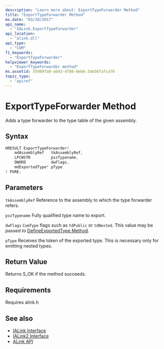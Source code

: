 ```yaml
---
description: "Learn more about: ExportTypeForwarder Method"
title: "ExportTypeForwarder Method"
ms.date: "03/30/2017"
api_name:
  - "IALink.ExportTypeForwarder"
api_location:
  - "alink.dll"
api_type:
  - "COM"
f1_keywords:
  - "ExportTypeForwarder"
helpviewer_keywords:
  - "ExportTypeForwarder method"
ms.assetid: 55989fa9-ab43-4f08-8eb6-2eb56fa7ca76
topic_type:
  - "apiref"
---
```

# ExportTypeForwarder Method

Adds a type forwarder to the type table of the given assembly.

## Syntax

```cpp
HRESULT ExportTypeForwarder(
    mdAssemblyRef   tkAssemblyRef,
    LPCWSTR         pszTypename,
    DWORD           dwFlags,
    mdExportedType* pType
) PURE;
```

## Parameters

 `tkAssemblyRef`
 Reference to the assembly to which the type forwarder refers.

 `pszTypename`
 Fully qualified type name to export.

 `dwFlags`
 `ComType` flags such as `tdPublic` or `tdNested`. This value may be passed to [DefineExportedType Method](../../../core/unmanaged-api/metadata/imetadataassemblyemit-defineexportedtype-method.md).

 `pType`
 Receives the token of the exported type. This is necessary only for emitting nested types.

## Return Value

 Returns S_OK if the method succeeds.

## Requirements

 Requires alink.h

## See also

- [IALink Interface](ialink-interface.md)
- [IALink2 Interface](ialink2-interface.md)
- [ALink API](index.md)
